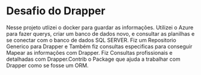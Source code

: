 # Desafio do Drapper

Nesse projeto utlizei o docker para guardar as informações.
Utilizei o Azure para fazer querys, criar um banco de dados novo, e consultar as planilhas e se conectar com o banco de dados SQL SERVER.
Fiz um Repositorio Generico para Drapper e Também fiz consultas especificas para conseguir Mapear as informações com Drapper.
Fiz Consultas profissionais e detalhadas com Drapper.Contrib o Package que ajuda a trabalhar com Drapper como se fosse um ORM.